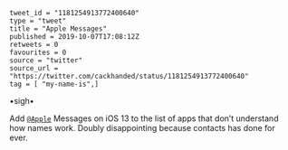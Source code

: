 ```
tweet_id = "1181254913772400640"
type = "tweet"
title = "Apple Messages"
published = 2019-10-07T17:08:12Z
retweets = 0
favourites = 0
source = "twitter"
source_url = "https://twitter.com/cackhanded/status/1181254913772400640"
tag = [ "my-name-is",]
```

•sigh•

Add [`@Apple`](https://twitter.com/Apple) Messages on iOS 13 to the list of apps that don’t understand how names work. Doubly disappointing because contacts has done for ever.

<p class='image'><img src='http://mnf.m17s.net/2019/10/07/EGSpE1uXkAIsS_O.jpg' alt=''></p>

<p class='image'><img src='http://mnf.m17s.net/2019/10/07/EGSpEzNXkAAaG6M.jpg' alt=''></p>

